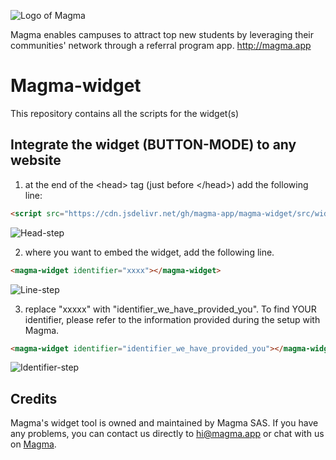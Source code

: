 ![Logo of Magma](https://magma-assets.s3.eu-west-3.amazonaws.com/banner_magma.png)

Magma enables campuses to attract top new students by leveraging their communities' network through a referral program app. http://magma.app

# Magma-widget
This repository contains all the scripts for the widget(s)

## Integrate the widget (BUTTON-MODE) to any website
1. at the end of the \<head> tag (just before \</head>) add the following line:
```html
<script src="https://cdn.jsdelivr.net/gh/magma-app/magma-widget/src/widget.min.js" type="text/javascript"></script>
```
![Head-step](https://magma-assets.s3.eu-west-3.amazonaws.com/widget-instruction1.png)

2. where you want to embed the widget, add the following line.
```html
<magma-widget identifier="xxxx"></magma-widget>
```
![Line-step](https://magma-assets.s3.eu-west-3.amazonaws.com/widget-instruction2.png)

3. replace "xxxxx" with "identifier_we_have_provided_you". 
To find YOUR identifier, please refer to the information provided during the setup with Magma.
```html
<magma-widget identifier="identifier_we_have_provided_you"></magma-widget>
```
![Identifier-step](https://magma-assets.s3.eu-west-3.amazonaws.com/widget-instruction3.png)


## Credits
Magma's widget tool is owned and maintained by Magma SAS. If you have any problems, you can contact us directly to hi@magma.app or chat with us on [Magma](https://www.magma.app/).
